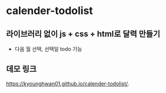 # calender-todolist

## 라이브러리 없이 js + css + html로 달력 만들기

- 다음 월 선택, 선택일 todo 기능

## 데모 링크

https://kyounghwan01.github.io/calender-todolist/.
